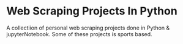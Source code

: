 # Web Scraping Projects In Python

A collectiion of personal web scraping projects done in Python & jupyterNotebook. Some of these projects is sports based.
